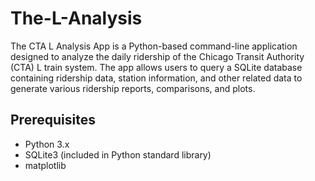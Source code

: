 # The-L-Analysis
The CTA L Analysis App is a Python-based command-line application designed to analyze the daily ridership of the Chicago Transit Authority (CTA) L train system. The app allows users to query a SQLite database containing ridership data, station information, and other related data to generate various ridership reports, comparisons, and plots.

## Prerequisites

* Python 3.x
* SQLite3 (included in Python standard library)
* matplotlib
